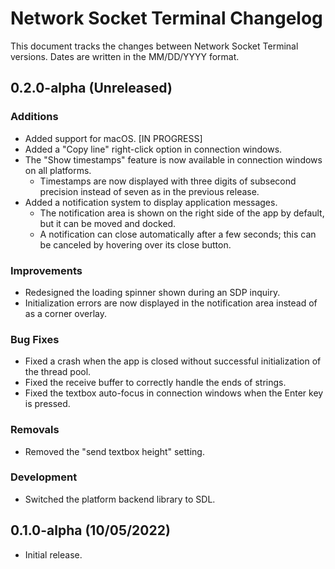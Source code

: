 # Network Socket Terminal Changelog

This document tracks the changes between Network Socket Terminal versions. Dates are written in the MM/DD/YYYY format.

## 0.2.0-alpha (Unreleased)

### Additions

- Added support for macOS. [IN PROGRESS]
- Added a "Copy line" right-click option in connection windows.
- The "Show timestamps" feature is now available in connection windows on all platforms.
  - Timestamps are now displayed with three digits of subsecond precision instead of seven as in the previous release.
- Added a notification system to display application messages.
  - The notification area is shown on the right side of the app by default, but it can be moved and docked.
  - A notification can close automatically after a few seconds; this can be canceled by hovering over its close button.

### Improvements

- Redesigned the loading spinner shown during an SDP inquiry.
- Initialization errors are now displayed in the notification area instead of as a corner overlay.

### Bug Fixes

- Fixed a crash when the app is closed without successful initialization of the thread pool.
- Fixed the receive buffer to correctly handle the ends of strings.
- Fixed the textbox auto-focus in connection windows when the Enter key is pressed.

### Removals

- Removed the "send textbox height" setting.

### Development

- Switched the platform backend library to SDL.

## 0.1.0-alpha (10/05/2022)

- Initial release.
